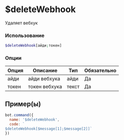 # $deleteWebhook
Удаляет вебхук
### Использование
```php
$deleteWebhook[айди;токен]
```

### Опции

| Опция | Описание | Тип | Обязательно |
|--------|-------------|------|----------|
| айди | айди вебхука | айди | Да | 
| токен | токен вебхука | текст | Да | 
## Пример(ы)

```javascript
bot.command({
  name: '$deleteWebhook',
  code: `
$deleteWebhook[$message[1];$message[2]]`
})
```
